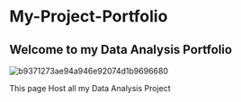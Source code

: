 # My-Project-Portfolio
## Welcome to my Data Analysis Portfolio
![b9371273ae94a946e92074d1b9696680](https://user-images.githubusercontent.com/96060060/174398374-9db144d5-3271-40ed-b247-e7baa22ba911.gif)

This page Host all my Data Analysis Project
